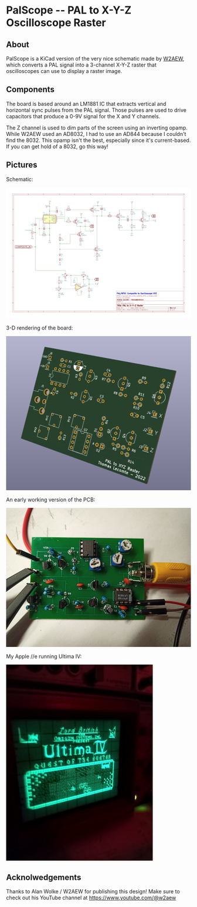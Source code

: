 PalScope -- PAL to X-Y-Z Oscilloscope Raster
============================================

About
-----

PalScope is a KiCad version of the very nice schematic made by
[W2AEW](https://www.qsl.net/w2aew/), which converts a PAL signal into 
a 3-channel X-Y-Z raster that oscilloscopes can use to display a raster image.

Components
----------

The board is based around an LM1881 IC that extracts vertical and horizontal
sync pulses from the PAL signal. Those pulses are used to drive capacitors
that produce a 0-9V signal for the X and Y channels.

The Z channel is used to dim parts of the screen using an inverting opamp.
While W2AEW used an AD8032, I had to use an AD844 because I couldn't find
the 8032. This opamp isn't the best, especially since it's current-based.
If you can get hold of a 8032, go this way!

Pictures
--------

Schematic:

![The Schematic](https://github.com/thlc/palscope/blob/master/misc/schematic.png?raw=true)


3-D rendering of the board:

![3-D Rendering](https://github.com/thlc/palscope/blob/master/misc/board.png?raw=true)

An early working version of the PCB:

![PCB](https://github.com/thlc/palscope/blob/master/misc/builtboard.jpg?raw=true)

My Apple //e running Ultima IV:

![Apple 2 running Ultima IV](https://github.com/thlc/palscope/blob/master/misc/ultima4.jpg?raw=true)


Acknolwedgements
----------------

Thanks to Alan Wolke / W2AEW for publishing this design!
Make sure to check out his YouTube channel at https://www.youtube.com/@w2aew
